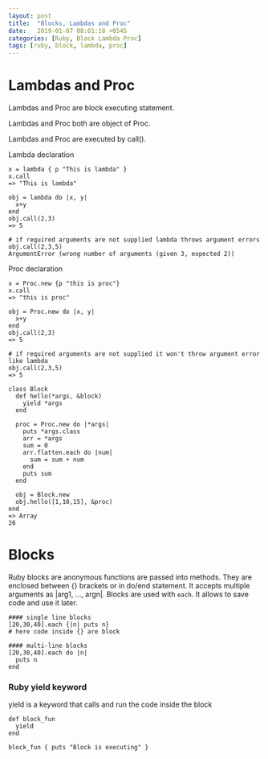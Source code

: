 ```yaml
---
layout: post
title:  "Blocks, Lambdas and Proc"
date:   2019-01-07 08:01:18 +0545
categories: [Ruby, Block Lambda Proc]
tags: [ruby, block, lambda, proc]
---
```


# Lambdas and Proc

Lambdas and Proc are block executing statement.

Lambdas and Proc both are object of Proc.

Lambdas and Proc are executed by call().

Lambda declaration

```
x = lambda { p "This is lambda" }
x.call
=> "This is lambda"

obj = lambda do |x, y|
  x+y
end
obj.call(2,3)
=> 5

# if required arguments are not supplied lambda throws argument errors
obj.call(2,3,5)
ArgumentError (wrong number of arguments (given 3, expected 2))
```

Proc declaration

```
x = Proc.new {p "this is proc"}
x.call
=> "this is proc"

obj = Proc.new do |x, y|
  x+y
end
obj.call(2,3)
=> 5

# if required arguments are not supplied it won't throw argument error like lambda
obj.call(2,3,5)
=> 5
```

```
class Block
  def hello(*args, &block)
    yield *args
  end

  proc = Proc.new do |*args|
    puts *args.class
    arr = *args
    sum = 0
    arr.flatten.each do |num|
      sum = sum + num
    end
    puts sum
  end

  obj = Block.new
  obj.hello([1,10,15], &proc)
end
=> Array
26
```

# Blocks

Ruby blocks are anonymous functions are passed into methods. They are enclosed between {} brackets or in do/end statement.
It accepts multiple arguments as |arg1, ..., argn|. Blocks are used with `each`.
It allows to save code and use it later.

```
#### single line blocks
[20,30,40].each {|n| puts n}
# here code inside {} are block

#### multi-line blocks
[20,30,40].each do |n|
  puts n
end
```

### Ruby yield keyword
yield is a keyword that calls and run the code inside the block

```
def block_fun
  yield
end

block_fun { puts "Block is executing" }
```
